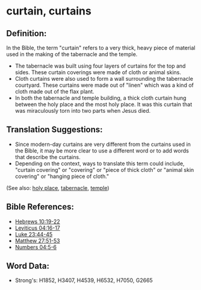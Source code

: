 # curtain, curtains #

## Definition: ##

In the Bible, the term "curtain" refers to a very thick, heavy piece of material used in the making of the tabernacle and the temple.

* The tabernacle was built using four layers of curtains for the top and sides. These curtain coverings were made of cloth or animal skins.
* Cloth curtains were also used to form a wall surrounding the tabernacle courtyard. These curtains were made out of "linen" which was a kind of cloth made out of the flax plant.
* In both the tabernacle and temple building, a thick cloth curtain hung between the holy place and the most holy place. It was this curtain that was miraculously torn into two parts when Jesus died.

## Translation Suggestions: ##

* Since modern-day curtains are very different from the curtains used in the Bible, it may be more clear to use a different word or to add words that describe the curtains.
* Depending on the context, ways to translate this term could include, "curtain covering" or "covering" or "piece of thick cloth" or "animal skin covering" or "hanging piece of cloth."

(See also: [holy place](../kt/holyplace.md), [tabernacle](../kt/tabernacle.md), [temple](../kt/temple.md))

## Bible References: ## 

* [Hebrews 10:19-22](rc://en/tn/help/heb/10/19)
* [Leviticus 04:16-17](rc://en/tn/help/lev/04/16)
* [Luke 23:44-45](rc://en/tn/help/luk/23/44)
* [Matthew 27:51-53](rc://en/tn/help/mat/27/51)
* [Numbers 04:5-6](rc://en/tn/help/num/04/05)

## Word Data: ##

* Strong's: H1852, H3407, H4539, H6532, H7050, G2665
